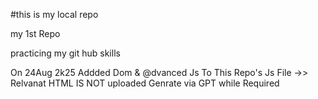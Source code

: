 #this is my local repo 
<p>my 1st Repo</p>
<p>practicing my git hub skills</p>
<p>On 24Aug 2k25 Addded Dom & @dvanced Js To This Repo's Js File ->> Relvanat HTML IS NOT uploaded Genrate via GPT while Required</p>